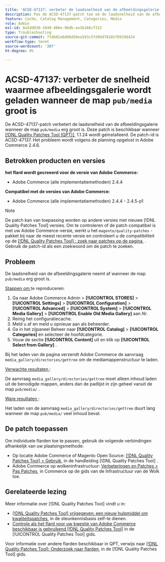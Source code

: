 ```yaml
---
title: 'ACSD-47137: verbeter de laadsnelheid van de afbeeldingsgalerie van de map pub/media'
description: Pas de ACSD-47137-patch toe om de laadsnelheid van de afbeeldingsgalerie te verbeteren wanneer de map 'pub/media' erg groot is.
feature: Cache, Catalog Management, Categories, Media
role: Admin
exl-id: 8a5dd930-1940-486e-96db-ee1b166cf312
type: Troubleshooting
source-git-commit: 7fdb02a6d89d50ea593c5fd99d78101f89198424
workflow-type: tm+mt
source-wordcount: '387'
ht-degree: 0%

---
```


# ACSD-47137: verbeter de snelheid waarmee afbeeldingsgalerie wordt geladen wanneer de map `pub/media` groot is

De ACSD-47137-patch verbetert de laadsnelheid van de afbeeldingsgalerie wanneer de map `pub/media` erg groot is. Deze patch is beschikbaar wanneer [[!DNL Quality Patches Tool (QPT)] &#x200B;](https://experienceleague.adobe.com/nl/docs/commerce-operations/tools/quality-patches-tool/quality-patches-tool-to-self-serve-quality-patches) 1.1.24 wordt geïnstalleerd. De patch-id is ACSD-47137. Het probleem wordt volgens de planning opgelost in Adobe Commerce 2.4.6.

## Betrokken producten en versies

**het flard wordt gecreeerd voor de versie van Adobe Commerce:**
* Adobe Commerce (alle implementatiemethoden) 2.4.4

**Compatibel met de versies van Adobe Commerce:**
* Adobe Commerce (alle implementatiemethoden) 2.4.4 - 2.4.5-p1

>[!NOTE]
>
>De patch kan van toepassing worden op andere versies met nieuwe [!DNL Quality Patches Tool] versies. Om te controleren of de patch compatibel is met uw Adobe Commerce-versie, werkt u het `magento/quality-patches` -pakket bij naar de meest recente versie en controleert u de compatibiliteit op de [[!DNL Quality Patches Tool] : zoek naar patches op de pagina &#x200B;](https://experienceleague.adobe.com/tools/commerce-quality-patches/index.html?lang=nl-NL) . Gebruik de patch-id als een zoekwoord om de patch te zoeken.

## Probleem

De laadsnelheid van de afbeeldingsgalerie neemt af wanneer de map `pub/media` erg groot is.

<u> Stappen om </u> te reproduceren:

1. Ga naar Adobe Commerce Admin > **[!UICONTROL STORES]** > **[!UICONTROL Settings]** > **[!UICONTROL Configuration]** > **[!UICONTROL Advanced]** > **[!UICONTROL System]** > **[!UICONTROL Media Gallery]** > **[!UICONTROL Enable Old Media Gallery]** aan _Nr_.
1. Reinig het configuratiecache.
1. Meld u af en meld u opnieuw aan als beheerder.
1. Ga in het zijpaneel Beheer naar **[!UICONTROL Catalog]** > **[!UICONTROL Categories]** en selecteer de hoofdcategorie.
1. Vouw de sectie **[!UICONTROL Content]** uit en klik op **[!UICONTROL Select from Gallery]** .

Bij het laden van de pagina verzendt Adobe Commerce de aanvraag `media_gallery/directories/gettree` om de mediamappenstructuur te laden.

<u> Verwachte resultaten </u>:

De aanvraag `media_gallery/directories/gettree` moet alleen inhoud laden uit de benodigde mappen, anders dan de padlijst in zijn geheel vanuit de map `pub/media/` .

<u> Ware resultaten </u>:

Het laden van de aanvraag `media_gallery/directories/gettree` duurt lang wanneer de map `pub/media/` veel inhoud bevat.

## De patch toepassen

Om individuele flarden toe te passen, gebruik de volgende verbindingen afhankelijk van uw plaatsingsmethode:

* Op locatie Adobe Commerce of Magento Open Source: [[!DNL Quality Patches Tool] > Gebruik &#x200B;](/help/tools/quality-patches-tool/usage.md) in de handleiding [!DNL Quality Patches Tool] .
* Adobe Commerce op wolkeninfrastructuur: [&#x200B; Verbeteringen en Patches > Pas Patches &#x200B;](https://experienceleague.adobe.com/docs/commerce-cloud-service/user-guide/develop/upgrade/apply-patches.html?lang=nl-NL) in Commerce op de gids van de Infrastructuur van de Wolk toe.

## Gerelateerde lezing

Meer informatie over [!DNL Quality Patches Tool] vindt u in:

* [[!DNL Quality Patches Tool]  vrijgegeven: een nieuw hulpmiddel om kwaliteitspatches &#x200B;](https://experienceleague.adobe.com/nl/docs/commerce-operations/tools/quality-patches-tool/quality-patches-tool-to-self-serve-quality-patches) in de steunkennisbasis zelf-te dienen.
* [&#x200B; Controle als het flard voor uw kwestie van Adobe Commerce beschikbaar is gebruikend  [!DNL Quality Patches Tool]](/help/tools/quality-patches-tool/patches-available-in-qpt/check-patch-for-magento-issue-with-magento-quality-patches.md) in de [!UICONTROL Quality Patches Tool] gids.


Voor informatie over andere flarden beschikbaar in QPT, verwijs naar [[!DNL Quality Patches Tool]: Onderzoek naar flarden &#x200B;](https://experienceleague.adobe.com/tools/commerce-quality-patches/index.html?lang=nl-NL) in de [!DNL Quality Patches Tool] gids.
